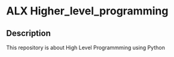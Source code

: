 # ALX Higher_level_programming

## Description
This repository is about High Level Programmming using Python